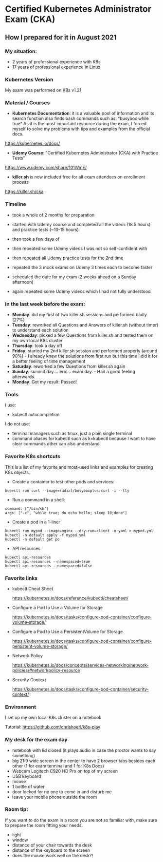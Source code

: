# Certified Kubernetes Administrator Exam (CKA)

## How I prepared for it in August 2021

### My situation:
* 2 years of professional experience with K8s
* 17 years of professional experience in Linux

### Kubernetes Version
My exam was performed on K8s v1.21

### Material / Courses
* **Kubernetes Documentation**: it is a valuable pool of information and its search function also finds bash commands such as: "busybox while true"
As it is the most important resource during the exam, I forced myself to solve my problems with tips and examples from the official docs.

https://kubernetes.io/docs/

* **Udemy Course**: "Certified Kubernetes Administrator (CKA) with Practice Tests"

https://www.udemy.com/share/101WmE/

* **killer.sh** is now included free for all exam attendees on enrollment process

https://killer.sh/cka

### Timeline
* took a whole of 2 months for preparation
* started with Udemy course and completed all the videos (18.5 hours) and practice tests (~10-15 hours)


* then took a few days of


* then repeated some Udemy videos I was not so self-confident with
* then repeated all Udemy practice tests for the 2nd time
* repeated the 3 mock exams on Udemy 3 times each to become faster


* scheduled the date for my exam (2 weeks ahead on a Sunday afternoon)
* again repeated some Udemy videos which I had not fully understood

### In the last week before the exam:
* **Monday**: did my first of two killer.sh sessions and performed badly (27%)
* **Tuesday**: reworked all Questions and Answers of killer.sh (without timer) to understand each solution
* **Wednesday**: picked a few Questions from killer.sh and tested them on my own local K8s cluster
* **Thursday**: took a day off
* **Friday**: started my 2nd killer.sh session and performed properly (around 90%) - I already knew the solutions from first run but this time I did it for a better feeling of time management
* **Saturday**: reworked a few Questions from killer.sh again
* **Sunday**: summit day.... erm... exam day. - Had a good feeling afterwards.
* **Monday**: Got my result: Passed!

### Tools

I use:
* kubectl autocompletion

I do not use:
* terminal managers such as tmux, just a plain single terminal
* command aliases for kubectl such as k=kubectl because I want to have clear commands other can also understand

### Favorite K8s shortcuts

This is a list of my favorite and most-used links and examples for creating K8s objects.

* Create a container to test other pods and services:
```
kubectl run curl --image=radial/busyboxplus:curl -i --tty
```

* Run a command in a shell:
```
command: ["/bin/sh"]
args: ["-c", "while true; do echo hello; sleep 10;done"]
```

* Create a pod in a 1-liner
```
kubectl run mypod --image=nginx --dry-run=client -o yaml > mypod.yml
kubectl -n default apply -f mypod.yml
kubectl -n default get po
```

* API resources 
```
kubectl api-resources
kubectl api-resources --namespaced=true
kubectl api-resources --namespaced=false
```

### Favorite links

* kubectl Cheat Sheet

  https://kubernetes.io/docs/reference/kubectl/cheatsheet/

* Configure a Pod to Use a Volume for Storage

  https://kubernetes.io/docs/tasks/configure-pod-container/configure-volume-storage/

* Configure a Pod to Use a PersistentVolume for Storage

  https://kubernetes.io/docs/tasks/configure-pod-container/configure-persistent-volume-storage/

* Network Policy

  https://kubernetes.io/docs/concepts/services-networking/network-policies/#networkpolicy-resource

* Security Context

  https://kubernetes.io/docs/tasks/configure-pod-container/security-context/


### Environment
I set up my own local K8s cluster on a notebook

Tutorial: https://github.com/chrishoerl/k8s-play

### My desk for the exam day
* notebook with lid closed (it plays audio in case the proctor wants to say something)
* big 21:9 wide screen in the center to have 2 browser tabs besides each other (1 for exam terminal and 1 for K8s Docs)
* Webcam Logitech C920 HD Pro on top of my screen
* USB keyboard
* mouse
* 1 bottle of water
* door locked for no one to come in and disturb me
* leave your mobile phone outside the room

### Room tip:

If you want to do the exam in a room you are not so familiar with, make sure to prepare the room fitting your needs.
* light
* window
* distance of your chair towards the desk
* distance of the keyboard to the screen
* does the mouse work well on the desk?!
